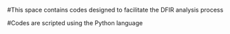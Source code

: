 #This space contains codes designed to facilitate the DFIR analysis process


#Codes are scripted using the Python language 
